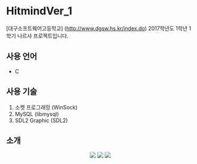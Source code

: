 # HitmindVer_1
[대구소프트웨어고등학교] (http://www.dgsw.hs.kr/index.do) 2017학년도 1학년 1학기 나르샤 프로젝트입니다.

## 사용 언어
* C

## 사용 기술
1. 소켓 프로그래밍 (WinSock)
2. MySQL (libmysql)
3. SDL2 Graphic (SDL2)

## 소개
<p align="center">
  <img src="https://postfiles.pstatic.net/MjAxNzA3MjZfMjM4/MDAxNTAxMDUxNDQ3ODY0.GzWYsSMfAURltde6jvmMIVXh3HM3A2jJjoAO-K0lXJcg.AdX6c9tPlTPdgHz643pUodrynL6ZjhSvcp7HRK_f1Hcg.JPEG.soohan530/%EC%8A%AC%EB%9D%BC%EC%9D%B4%EB%93%9C1.JPG?type=w773"></img>
  <img src="https://postfiles.pstatic.net/MjAxNzA3MjZfMjQ1/MDAxNTAxMDUxNDYwNTU5.TtqQFAW3jI6a1PC4TwqRX5aah46TXbp3n2DZaEXExp4g.YSTlvpSelfbTbaro4GLrV2hL7jza4o0Fxt7mhZEW14wg.JPEG.soohan530/%EC%8A%AC%EB%9D%BC%EC%9D%B4%EB%93%9C2.JPG?type=w773"></img>
  <img src="https://postfiles.pstatic.net/MjAxNzA3MjZfMTk2/MDAxNTAxMDUxNDYwNjAw.RgIeQRNRJX-1UtgCv2NjU0kNSkRmTaNOICaJAmGQoUog.0SfOM902bK5LYGnkwxDBfXjcZ5YDXgFkyh02Rml5YC8g.JPEG.soohan530/%EC%8A%AC%EB%9D%BC%EC%9D%B4%EB%93%9C1.JPG?type=w773"></img>

</p>
